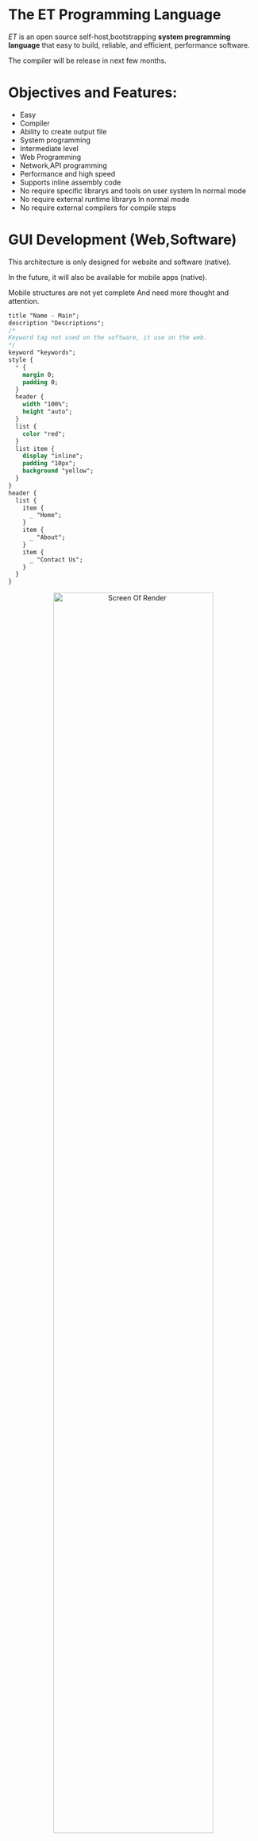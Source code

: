 # The ET Programming Language

_ET_ is an open source self-host,bootstrapping **system programming language** that easy to build, reliable, and efficient, performance software.

The compiler will be release in next few months.


# Objectives and Features:

- Easy
- Compiler
- Ability to create output file
- System programming
- Intermediate level
- Web Programming
- Network,API programming
- Performance and high speed
- Supports inline assembly code
- No require specific librarys and tools on user system In normal mode
- No require external runtime librarys In normal mode
- No require external compilers for compile steps

# GUI Development (Web,Software)

This architecture is only designed for website and software (native).

In the future, it will also be available for mobile apps (native).

Mobile structures are not yet complete And need more thought and attention.

```css
title "Name - Main";
description "Descriptions";
/*
Keyword tag not used on the software, it use on the web.
*/
keyword "keywords";
style {
  * {
    margin 0;
    padding 0;
  }
  header {
    width "100%";
    height "auto";
  }
  list {
    color "red";
  }
  list item {
    display "inline";
    padding "10px";
    background "yellow";
  }
}
header {
  list {
    item {
      _ "Home";
    }
    item {
      _ "About";
    }
    item {
      _ "Contact Us";
    }
  }
}
```

<p align="center">
 <img alt="Screen Of Render" src="https://github.com/ET-Lang/ET/raw/master/tests/42-architecture-sample.png" width="80%">
</p>


# Learning

Refer to the [Wiki](https://github.com/ET-Lang/ET/wiki) for starting and learning this language.

# Introduction

#### #Name :

What is the meaning of this name?
The word is actually abbreviated. (Electronics-Technology)

#### #Start activity :
  - Initial start: 2010; about 9 years ago
  - Beginning : 2012; about 7 years ago


#### #OS :
- [x] Gnu / Linux
- [x] Windows
- [ ] MacOS (Not complete)
- [ ] BSD


#### #Filename extensions : `.et`

-------

Send your message for sponsorship and support us. (MaxBaseCode {[@]} Gmail {[DOT]} Com)
